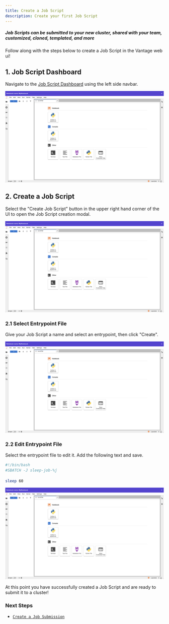 ```yaml
---
title: Create a Job Script
description: Create your first Job Script
---
```


##### Job Scripts can be submitted to your new cluster, shared with your team, customized, cloned, templated, and more

Follow along with the steps below to create a Job Script in the Vantage web ui!

## 1. Job Script Dashboard

Navigate to the [Job Script Dashboard](https://app.vantagecompute.ai/jobs/scripts) using the left side navbar.

![create-job-script-intro-00](./img/create-job-script-intro-00.png)

## 2. Create a Job Script

Select the "Create Job Script" button in the upper right hand corner of the UI to open the Job Script creation modal.

![create-job-script-intro-01](./img/create-job-script-intro-01.png)

### 2.1 Select Entrypoint File

Give your Job Script a name and select an entrypoint, then click "Create".

![create-job-script-intro-02](./img/create-job-script-intro-02.png)

### 2.2 Edit Entrypoint File

Select the entrypoint file to edit it. Add the following text and save.

```bash
#!/bin/bash
#SBATCH -J sleep-job-%j

sleep 60
```

![create-job-script-intro-03](./img/create-job-script-intro-03.png)

At this point you have successfully created a Job Script and are ready to submit it to a cluster!

### Next Steps

- [`Create a Job Submission`](./create-job-submission-intro.md)